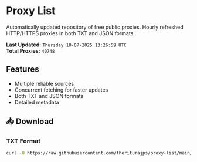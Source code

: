 # Proxy List

Automatically updated repository of free public proxies. Hourly refreshed HTTP/HTTPS proxies in both TXT and JSON formats.

**Last Updated:** `Thursday 10-07-2025 13:26:59 UTC`  
**Total Proxies:** `40748`

## Features
- Multiple reliable sources
- Concurrent fetching for faster updates
- Both TXT and JSON formats
- Detailed metadata

## 📥 Download

### TXT Format
```bash
curl -O https://raw.githubusercontent.com/theriturajps/proxy-list/main/proxies.txt